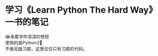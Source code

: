 # 学习《Learn Python The Hard Way》一书的笔记
:joy:来着学炸深深的愤怒<br>
使用的是Python2:new_moon_with_face:<br>
不做无脑习题，这里仅仅只有习题的代码。
